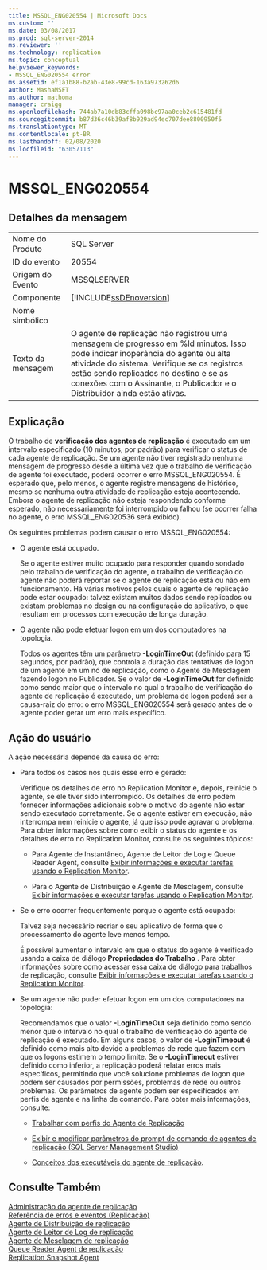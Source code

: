 ```yaml
---
title: MSSQL_ENG020554 | Microsoft Docs
ms.custom: ''
ms.date: 03/08/2017
ms.prod: sql-server-2014
ms.reviewer: ''
ms.technology: replication
ms.topic: conceptual
helpviewer_keywords:
- MSSQL_ENG020554 error
ms.assetid: ef1a1b88-b2ab-43e8-99cd-163a973262d6
author: MashaMSFT
ms.author: mathoma
manager: craigg
ms.openlocfilehash: 744ab7a10db83cffa098bc97aa0ceb2c615481fd
ms.sourcegitcommit: b87d36c46b39af8b929ad94ec707dee8800950f5
ms.translationtype: MT
ms.contentlocale: pt-BR
ms.lasthandoff: 02/08/2020
ms.locfileid: "63057113"
---
```

# <a name="mssql_eng020554"></a>MSSQL_ENG020554
    
## <a name="message-details"></a>Detalhes da mensagem  
  
|||  
|-|-|  
|Nome do Produto|SQL Server|  
|ID do evento|20554|  
|Origem do Evento|MSSQLSERVER|  
|Componente|[!INCLUDE[ssDEnoversion](../../includes/ssdenoversion-md.md)]|  
|Nome simbólico||  
|Texto da mensagem|O agente de replicação não registrou uma mensagem de progresso em %ld minutos. Isso pode indicar inoperância do agente ou alta atividade do sistema. Verifique se os registros estão sendo replicados no destino e se as conexões com o Assinante, o Publicador e o Distribuidor ainda estão ativas.|  
  
## <a name="explanation"></a>Explicação  
 O trabalho de **verificação dos agentes de replicação** é executado em um intervalo especificado (10 minutos, por padrão) para verificar o status de cada agente de replicação. Se um agente não tiver registrado nenhuma mensagem de progresso desde a última vez que o trabalho de verificação de agente foi executado, poderá ocorrer o erro MSSQL_ENG020554. É esperado que, pelo menos, o agente registre mensagens de histórico, mesmo se nenhuma outra atividade de replicação esteja acontecendo. Embora o agente de replicação não esteja respondendo conforme esperado, não necessariamente foi interrompido ou falhou (se ocorrer falha no agente, o erro MSSQL_ENG020536 será exibido).  
  
 Os seguintes problemas podem causar o erro MSSQL_ENG020554:  
  
-   O agente está ocupado.  
  
     Se o agente estiver muito ocupado para responder quando sondado pelo trabalho de verificação do agente, o trabalho de verificação do agente não poderá reportar se o agente de replicação está ou não em funcionamento. Há várias motivos pelos quais o agente de replicação pode estar ocupado: talvez existam muitos dados sendo replicados ou existam problemas no design ou na configuração do aplicativo, o que resultam em processos com execução de longa duração.  
  
-   O agente não pode efetuar logon em um dos computadores na topologia.  
  
     Todos os agentes têm um parâmetro **-LoginTimeOut** (definido para 15 segundos, por padrão), que controla a duração das tentativas de logon de um agente em um nó de replicação, como o Agente de Mesclagem fazendo logon no Publicador. Se o valor de **-LoginTimeOut** for definido como sendo maior que o intervalo no qual o trabalho de verificação do agente de replicação é executado, um problema de logon poderá ser a causa-raiz do erro: o erro MSSQL_ENG020554 será gerado antes de o agente poder gerar um erro mais específico.  
  
## <a name="user-action"></a>Ação do usuário  
 A ação necessária depende da causa do erro:  
  
-   Para todos os casos nos quais esse erro é gerado:  
  
     Verifique os detalhes de erro no Replication Monitor e, depois, reinicie o agente, se ele tiver sido interrompido. Os detalhes de erro podem fornecer informações adicionais sobre o motivo do agente não estar sendo executado corretamente. Se o agente estiver em execução, não interrompa nem reinicie o agente, já que isso pode agravar o problema. Para obter informações sobre como exibir o status do agente e os detalhes de erro no Replication Monitor, consulte os seguintes tópicos:  
  
    -   Para Agente de Instantâneo, Agente de Leitor de Log e Queue Reader Agent, consulte [Exibir informações e executar tarefas usando o Replication Monitor](monitor/view-information-and-perform-tasks-replication-monitor.md).  
  
    -   Para o Agente de Distribuição e Agente de Mesclagem, consulte [Exibir informações e executar tarefas usando o Replication Monitor](monitor/view-information-and-perform-tasks-replication-monitor.md).  
  
-   Se o erro ocorrer frequentemente porque o agente está ocupado:  
  
     Talvez seja necessário recriar o seu aplicativo de forma que o processamento do agente leve menos tempo.  
  
     É possível aumentar o intervalo em que o status do agente é verificado usando a caixa de diálogo **Propriedades do Trabalho** . Para obter informações sobre como acessar essa caixa de diálogo para trabalhos de replicação, consulte [Exibir informações e executar tarefas usando o Replication Monitor](monitor/view-information-and-perform-tasks-replication-monitor.md).  
  
-   Se um agente não puder efetuar logon em um dos computadores na topologia:  
  
     Recomendamos que o valor **-LoginTimeOut** seja definido como sendo menor que o intervalo no qual o trabalho de verificação do agente de replicação é executado. Em alguns casos, o valor de **-LoginTimeout** é definido como mais alto devido a problemas de rede que fazem com que os logons estimem o tempo limite. Se o **-LoginTimeout** estiver definido como inferior, a replicação poderá relatar erros mais específicos, permitindo que você solucione problemas de logon que podem ser causados por permissões, problemas de rede ou outros problemas. Os parâmetros de agente podem ser especificados em perfis de agente e na linha de comando. Para obter mais informações, consulte:  
  
    -   [Trabalhar com perfis do Agente de Replicação](agents/replication-agent-profiles.md)  
  
    -   [Exibir e modificar parâmetros do prompt de comando de agentes de replicação &#40;SQL Server Management Studio&#41;](agents/view-and-modify-replication-agent-command-prompt-parameters.md)  
  
    -   [Conceitos dos executáveis do agente de replicação](concepts/replication-agent-executables-concepts.md).  
  
## <a name="see-also"></a>Consulte Também  
 [Administração do agente de replicação](agents/replication-agent-administration.md)   
 [Referência de erros e eventos &#40;Replicação&#41;](errors-and-events-reference-replication.md)   
 [Agente de Distribuição de replicação](agents/replication-distribution-agent.md)   
 [Agente de Leitor de Log de replicação](agents/replication-log-reader-agent.md)   
 [Agente de Mesclagem de replicação](agents/replication-merge-agent.md)   
 [Queue Reader Agent de replicação](agents/replication-queue-reader-agent.md)   
 [Replication Snapshot Agent](agents/replication-snapshot-agent.md)  
  
  
